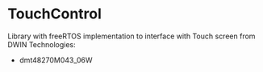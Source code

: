 # TouchControl
Library with freeRTOS implementation to interface with Touch screen from DWIN Technologies: 
- dmt48270M043_06W

